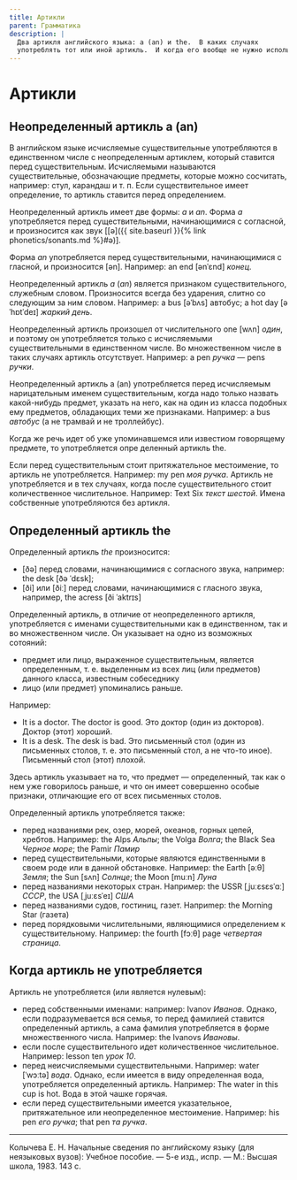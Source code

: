 ```yaml
---
title: Артикли
parent: Грамматика
description: |
  Два артикля английского языка: a (an) и the.  В каких случаях
  употреблять тот или иной артикль.  И когда его вообще не нужно использовать.
---
```


# Артикли


## Неопределенный артикль a (an)

В английском языке исчисляемые существительные употребляются в
единственном числе с неопределенным артиклем, который ставится перед
существительным.  Исчисляемыми называются существительные,
обозначающие предметы, которые можно сосчитать, например: стул,
карандаш и т. п.  Если существительное имеет определение, то артикль
ставится перед определением.

Неопределенный артикль имеет две формы: *a* и *an*.  Форма *a*
употребляется перед существительными, начинающимися с согласной, и
произносится как звук [[ə]({{ site.baseurl }}{% link phonetics/sonants.md %}#ə)].

Форма *an* употребляется перед существительными, начинающимися с
гласной, и произносится [ən]. Например: an end [ənˈɛnd] *конец*.

Неопределенный артикль *a* (*an*) является признаком существительного,
служебным словом.  Произносится всегда без ударения, слитно со
следующим за ним словом.  Например: a bus [əˈbʌs] автобус; a hot day
[əˈhɒtˈdeɪ] *жаркий день*.

Неопределенный артикль произошел от числительного one [wʌn] *один*, и
поэтому он употребляется только с исчисляемыми существительными в
единственном числе.  Во множественном числе в таких случаях артикль
отсутствует. Например: a pen *ручка* — pens *ручки*.

Неопределенный артикль a (an) употребляется перед исчисляемым
нарицательным именем существительным, когда надо только назвать
какой-нибудь предмет, указать на него, как на один из класса подобных
ему предметов, обладающих теми же признаками.  Например: a bus
*автобус* (а не трамвай и не троллейбус).

Когда же речь идет об уже упоминавшемся или известиом говорящему
предмете, то употребляется опре деленный артикль the.

Если перед существительным стоит притяжательное местоимение, то
артикль не употребляется.  Например: my pen *моя ручка*. Артикль не
употребляется и в тех случаях, когда после существительного стоит
количественное числительное.  Например: Text Six *текст шестой*.
Имена собственные употребляются без артикля.


## Определенный артикль the


Определенный артикль *the* произносится:
- [ðə] перед словами, начинающимися с согласного звука, например: the
  desk [ðə ˈdɛsk];
- [ði] или [ðiː] перед словами, начинающимися с гласного звука,
  например, the acress [ði ˈaktrɪs]

Определенный артикль, в отличие от неопределенного артикля,
употребляется с именами существительными как в единственном, так и во
множественном числе.  Он указывает на одно из возможных сотояний:
- предмет или лицо, выраженное существительным, является определенным,
  т. е. выделенным из всех лиц (или предметов) данного класса,
  известным собеседнику
- лицо (или предмет) упоминались раньше.

Например:
- It is a doctor.  The doctor is good. Это доктор (один из докторов).
  Доктор (этот) хороший.
- It is a desk.  The desk is bad.  Это письменный стол (один из
  письменных столов, т. е. это письменный стол, а не что-то иное).
  Письменный стол (этот) плохой.

Здесь артикль указывает на то, что предмет — определенный, так как о
нем уже говорилось раньше, и что он имеет совершенно особые признаки,
отличающие его от всех письменных столов.

Определенный артикль употребляется также:
- перед названиями рек, озер, морей, океанов, горных цепей, хребтов.
  Например: the Alps *Альпы*; the Volga *Волга*; the Black Sea *Черное
  море*; the Pamir *Памир*
- перед существительными, которые являются единственными в своем роде
  или в данной обстановке.  Например: the Earth [əːθ] *Земля*; the Sun
  [sʌn] *Солнце*; the Moon [muːn] *Луна*
- перед названиями некоторых стран.  Например:
  the USSR [ˌjuːɛsɛsˈɑː] *СССР*, the USA [ˌjuːɛsˈeɪ] *США*
- перед названиями судов, гостиниц, газет.  Наприmep: the Morning Star
  (газета)
- перед порядковыми числительными, являющимися определением к
существительному.  Например: the fourth [fɔːθ] page *четвертая
страница*.


## Когда артикль не употребляется

Артикль не употребляется (или является нулевым):
- перед собственными именами: например: Ivanov *Иванов*.  Однако, если
  подразумевается вся семья, то перед фамилией ставится определенный
  артикль, а сама фамилия употребляется в форме множественного числа.
  Например: the Ivanovs *Ивановы*.
- если после существительного идет количественное числительное.
  Например: lesson ten *урок 10*.
- перед неисчисляемыми существительными.  Например: water [ˈwɔːtə]
  *вода*.  Однако, если имеется в виду определенная вода,
  употребляется определенный артикль.  Например: The water in this cup
  is hot.  Вода в этой чашке горячая.
- если перед существительными имеется указательное, притяжательное или
  неопределенное местоимение.  Например: his pen *его ручка*; that pen
  *та ручка*.


---

Колычева Е. Н.  Начальные сведения по английскому языку (для
неязыковых вузов): Учебное пособие. — 5-е изд., испр. — М.: Высшая
школа, 1983. 143 с.
